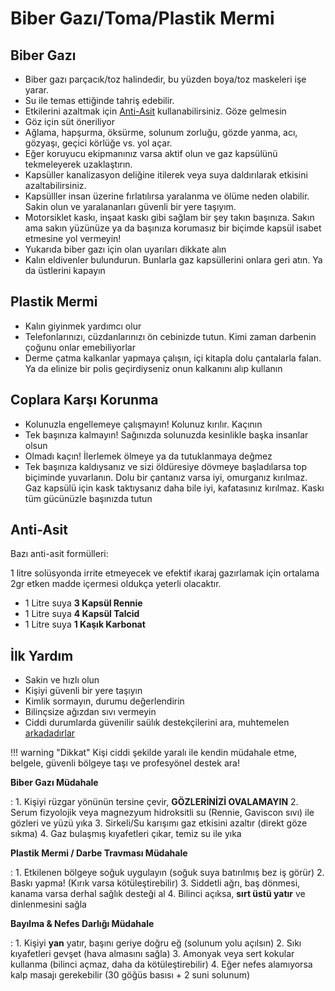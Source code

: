 # Biber Gazı/Toma/Plastik Mermi

## Biber Gazı

- Biber gazı parçacık/toz halindedir, bu yüzden boya/toz maskeleri işe yarar.
- Su ile temas ettiğinde tahriş edebilir.
- Etkilerini azaltmak için [Anti-Asit](#anti-asit) kullanabilirsiniz. Göze gelmesin
- Göz için süt öneriliyor
- Ağlama, hapşurma, öksürme, solunum zorluğu, gözde yanma, acı, gözyaşı, geçici körlüğe vs. yol açar.
- Eğer koruyucu ekipmanınız varsa aktif olun ve gaz kapsülünü tekmeleyerek uzaklaştırın.
- Kapsüller kanalizasyon deliğine itilerek veya suya daldırılarak etkisini azaltabilirsiniz.
- Kapsülller insan üzerine fırlatılırsa yaralanma ve ölüme neden olabilir. Sakin olun ve yaralananları güvenli bir yere taşıyım.
- Motorsiklet kaskı, inşaat kaskı gibi sağlam bir şey takın başınıza. Sakın ama sakın yüzünüze ya da başınıza korumasız bir biçimde kapsül isabet etmesine yol vermeyin!
- Yukarıda biber gazı için olan uyarıları dikkate alın
- Kalın eldivenler bulundurun. Bunlarla gaz kapsüllerini onlara geri atın. Ya da üstlerini kapayın

## Plastik Mermi

- Kalın giyinmek yardımcı olur
- Telefonlarınızı, cüzdanlarınızı ön cebinizde tutun. Kimi zaman darbenin çoğunu onlar emebiliyorlar
- Derme çatma kalkanlar yapmaya çalışın, içi kitapla dolu çantalarla falan. Ya da elinize bir polis geçirdiyseniz onun kalkanını alıp kullanın

## Coplara Karşı Korunma

- Kolunuzla engellemeye çalışmayın! Kolunuz kırılır. Kaçının
- Tek başınıza kalmayın! Sağınızda solunuzda kesinlikle başka insanlar olsun
- Olmadı kaçın! İlerlemek ölmeye ya da tutuklanmaya değmez
- Tek başınıza kaldıysanız ve sizi öldüresiye dövmeye başladılarsa top biçiminde yuvarlanın. Dolu bir çantanız varsa iyi, omurganız kırılmaz. Gaz kapsülü için kask taktıysanız daha bile iyi, kafatasınız kırılmaz. Kaskı tüm gücünüzle başınızda tutun

## Anti-Asit

Bazı anti-asit formülleri:

1 litre solüsyonda irrite etmeyecek ve efektif ıkaraj gazırlamak için ortalama 2gr etken madde içermesi oldukça yeterli olacaktır.

- 1 Litre suya **3 Kapsül Rennie**
- 1 Litre suya **4 Kapsül Talcid**
- 1 Litre suya **1 Kaşık Karbonat**

## İlk Yardım

- Sakin ve hızlı olun
- Kişiyi güvenli bir yere taşıyın
- Kimlik sormayın, durumu değerlendirin
- Bilinçsize ağızdan sıvı vermeyin
- Ciddi durumlarda güvenilir saülık destekçilerini ara, muhtemelen [arkadadırlar](./eylem.md#kortej-101)

!!! warning "Dikkat"
    Kişi ciddi şekilde yaralı ile kendin müdahale etme, belgele, güvenli bölgeye taşı ve profesyönel destek ara!

**Biber Gazı Müdahale**

:   1. Kişiyi rüzgar yönünün tersine çevir, **GÖZLERİNİZİ OVALAMAYIN**
    2. Serum fizyolojik veya magnezyum hidroksitli su (Rennie, Gaviscon sıvı) ile gözleri ve yüzü yıka
    3. Sirkeli/Su karışımı gaz etkisini azaltır (direkt göze sıkma)
    4. Gaz bulaşmış kıyafetleri çıkar, temiz su ile yıka

**Plastik Mermi / Darbe Travması Müdahale**

:   1. Etkilenen bölgeye soğuk uygulayın (soğuk suya batırılmış bez iş görür)
    2. Baskı yapma! (Kırık varsa kötüleştirebilir)
    3. Siddetli ağrı, baş dönmesi, kanama varsa derhal sağlık desteği al
    4. Bilinci açıksa, __sırt üstü yatır__ ve dinlenmesini sağla

**Bayılma & Nefes Darlığı Müdahale**

:   1. Kişiyi **yan** yatır, başını geriye doğru eğ (solunum yolu açılsın)
    2. Sıkı kıyafetleri gevşet (hava almasını sağla)
    3. Amonyak veya sert kokular kullanma (bilinci açmaz, daha da kötüleştirebilir)
    4. Eğer nefes alamıyorsa kalp masajı gerekebilir (30 göğüs basısı + 2 suni solunum)


